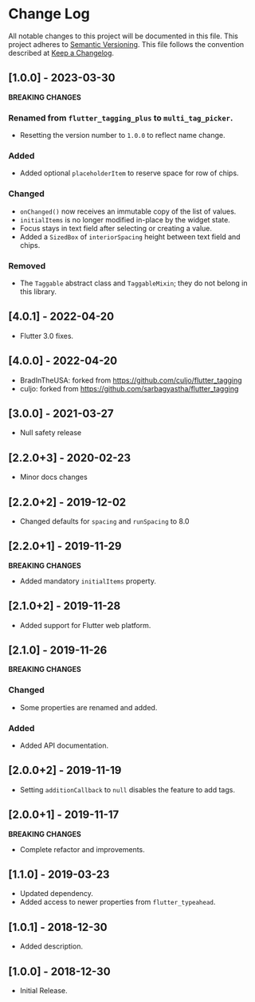 # Change Log

All notable changes to this project will be documented in this file.
This project adheres to [Semantic Versioning](http://semver.org/).
This file follows the convention described at
[Keep a Changelog](http://keepachangelog.com/en/1.0.0/).

## [1.0.0] - 2023-03-30
**BREAKING CHANGES**
### Renamed from `flutter_tagging_plus` to `multi_tag_picker`.
- Resetting the version number to `1.0.0` to reflect name change.
### Added
* Added optional `placeholderItem` to reserve space for row of chips.
### Changed
* `onChanged()` now receives an immutable copy of the list of values.
* `initialItems` is no longer modified in-place by the widget state.
* Focus stays in text field after selecting or creating a value.
* Added a `SizedBox` of `interiorSpacing` height between text field and chips.
### Removed
* The `Taggable` abstract class and `TaggableMixin`; they do not belong in this library.

## [4.0.1] - 2022-04-20
* Flutter 3.0 fixes.

## [4.0.0] - 2022-04-20
* BradInTheUSA: forked from https://github.com/culjo/flutter_tagging
* culjo: forked from https://github.com/sarbagyastha/flutter_tagging

## [3.0.0] - 2021-03-27
* Null safety release

## [2.2.0+3] - 2020-02-23
* Minor docs changes

## [2.2.0+2] - 2019-12-02
* Changed defaults for `spacing` and `runSpacing` to 8.0

## [2.2.0+1] - 2019-11-29
**BREAKING CHANGES**
* Added mandatory `initialItems` property.

## [2.1.0+2] - 2019-11-28
* Added support for Flutter web platform.

## [2.1.0] - 2019-11-26
**BREAKING CHANGES**
### Changed
* Some properties are renamed and added.
### Added
* Added API documentation.

## [2.0.0+2] - 2019-11-19
* Setting `additionCallback` to `null` disables the feature to add tags.

## [2.0.0+1] - 2019-11-17
**BREAKING CHANGES**
* Complete refactor and improvements.

## [1.1.0] - 2019-03-23
* Updated dependency.
* Added access to newer properties from `flutter_typeahead`.

## [1.0.1] - 2018-12-30
* Added description.

## [1.0.0] - 2018-12-30
* Initial Release.
